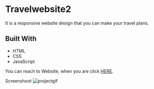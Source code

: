 # Travelwebsite2

<!DOCTYPE html>
<html lang="en">
<head>
    <meta charset="UTF-8">
</head>
<body>

  <p>It is a responsive website design that you can make your travel plans.</p>
<h2 id="built-with">Built With</h2>
  <ul>
    <li>HTML</li>
    <li>CSS</li>
    <li>JavaScript</li>
  </ul>
  
  <p>You can reach to Website, when you are click <a href="https://travelerwebsite.netlify.app/">HERE</a>.</p>

</body>
</html>

 Screenshoot
 ![projectgif](holidayproject.gif)



